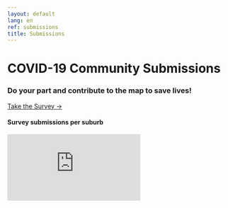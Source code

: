 ```yaml
---
layout: default
lang: en
ref: submissions
title: Submissions
---
```

# COVID-19 Community Submissions
### Do your part and contribute to the map to save lives!
<a href="https://survey123.arcgis.com/share/222d0a19757847c99fe3b0674e2ad932?lang=en" class="btn">Take the Survey →</a> 

#### Survey submissions per suburb
<div class="embed"><iframe src="https://arcgis.com/apps/TimeAware/index.html?appid=205b71385fb54afeaced998c2c3de4ac" title="TRackCOVIDKW Contribution Totals"  frameborder="0" allowfullscreen=""></iframe></div>
